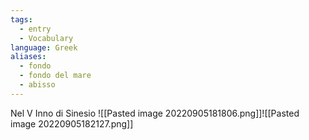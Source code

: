 ```yaml
---
tags:
  - entry
  - Vocabulary
language: Greek
aliases:
  - fondo
  - fondo del mare
  - abisso
---
```


Nel V Inno di Sinesio
![[Pasted image 20220905181806.png]]![[Pasted image 20220905182127.png]]
